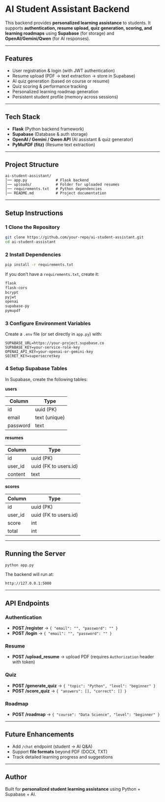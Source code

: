 # AI Student Assistant Backend

This backend provides **personalized learning assistance** to students.
It supports **authentication, resume upload, quiz generation, scoring, and learning roadmaps** using **Supabase** (for storage) and **OpenAI/Gemini/Qwen** (for AI responses).

---

## Features

*  User registration & login (with JWT authentication)
*  Resume upload (PDF → text extraction → store in Supabase)
*  AI quiz generation (based on course or resume)
*  Quiz scoring & performance tracking
*  Personalized learning roadmap generation
*  Persistent student profile (memory across sessions)

---

##  Tech Stack

* **Flask** (Python backend framework)
* **Supabase** (Database & auth storage)
* **OpenAI / Gemini / Qwen API** (AI assistant & quiz generator)
* **PyMuPDF (fitz)** (Resume text extraction)

---

##  Project Structure

```
ai-student-assistant/
│── app.py             # Flask backend
│── uploads/           # Folder for uploaded resumes
│── requirements.txt   # Python dependencies
│── README.md          # Project documentation
```

---

##  Setup Instructions

### 1️ Clone the Repository

```bash
git clone https://github.com/your-repo/ai-student-assistant.git
cd ai-student-assistant
```

### 2️ Install Dependencies

```bash
pip install -r requirements.txt
```

If you don’t have a `requirements.txt`, create it:

```txt
flask
flask-cors
bcrypt
pyjwt
openai
supabase-py
pymupdf
```

### 3️ Configure Environment Variables

Create a `.env` file (or set directly in `app.py`) with:

```env
SUPABASE_URL=https://your-project.supabase.co
SUPABASE_KEY=your-service-role-key
OPENAI_API_KEY=your-openai-or-gemini-key
SECRET_KEY=supersecretkey
```

### 4️ Setup Supabase Tables

In Supabase, create the following tables:

**users**

| Column   | Type          |
| -------- | ------------- |
| id       | uuid (PK)     |
| email    | text (unique) |
| password | text          |

**resumes**

| Column   | Type                  |
| -------- | --------------------- |
| id       | uuid (PK)             |
| user\_id | uuid (FK to users.id) |
| content  | text                  |

**scores**

| Column   | Type                  |
| -------- | --------------------- |
| id       | uuid (PK)             |
| user\_id | uuid (FK to users.id) |
| score    | int                   |
| total    | int                   |

---

##  Running the Server

```bash
python app.py
```

The backend will run at:

```
http://127.0.0.1:5000
```

---

##  API Endpoints

###  Authentication

* **POST /register** → `{ "email": "", "password": "" }`
* **POST /login** → `{ "email": "", "password": "" }`

###  Resume

* **POST /upload\_resume** → upload PDF (requires `Authorization` header with token)

###  Quiz

* **POST /generate\_quiz** → `{ "topic": "Python", "level": "beginner" }`
* **POST /score\_quiz** → `{ "answers": [], "correct": [] }`

###  Roadmap

* **POST /roadmap** → `{ "course": "Data Science", "level": "beginner" }`

---

##  Future Enhancements

* Add `/chat` endpoint (student → AI Q\&A)
* Support **file formats** beyond PDF (DOCX, TXT)
* Track detailed learning progress and suggestions

---

##  Author

Built for **personalized student learning assistance** using Python + Supabase + AI.
